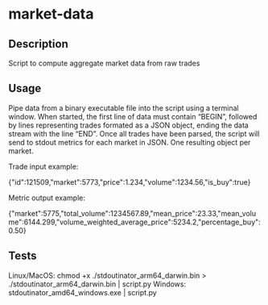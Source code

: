 # market-data

## Description

Script to compute aggregate market data from raw trades

## Usage

Pipe data from a binary executable file into the script using a terminal window. When started, the first line of data must contain “BEGIN”, followed by lines representing trades formated as a JSON object, ending the data stream with the line “END”. Once all trades have been parsed, the script will send to stdout metrics for each market in JSON. One resulting object per market.

Trade input example:

{"id":121509,"market":5773,"price":1.234,"volume":1234.56,"is_buy":true}

Metric output example: 

{"market":5775,"total_volume":1234567.89,"mean_price":23.33,"mean_volume":6144.299,"volume_weighted_average_price":5234.2,"percentage_buy":0.50}

## Tests

Linux/MacOS: chmod +x ./stdoutinator_arm64_darwin.bin > ./stdoutinator_arm64_darwin.bin | script.py
Windows: stdoutinator_amd64_windows.exe | script.py
